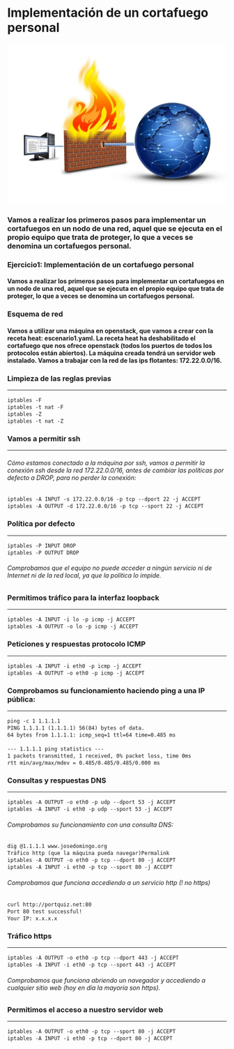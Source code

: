# Implementación de un cortafuego personal

![Cortafuegos](image/Cortafuegos.jpg)

### Vamos a realizar los primeros pasos para implementar un cortafuegos en un nodo de una red, aquel que se ejecuta en el propio equipo que trata de proteger, lo que a veces se denomina un cortafuegos personal.

### Ejercicio1: Implementación de un cortafuego personal
#### Vamos a realizar los primeros pasos para implementar un cortafuegos en un nodo de una red, aquel que se ejecuta en el propio equipo que trata de proteger, lo que a veces se denomina un cortafuegos personal.

### Esquema de red
#### Vamos a utilizar una máquina en openstack, que vamos a crear con la receta heat: escenario1.yaml. La receta heat ha deshabilitado el cortafuego que nos ofrece openstack (todos los puertos de todos los protocolos están abiertos). La máquina creada tendrá un servidor web instalado. Vamos a trabajar con la red de las ips flotantes: 172.22.0.0/16.

### Limpieza de las reglas previas
------------------------------------------------------
~~~
iptables -F
iptables -t nat -F
iptables -Z
iptables -t nat -Z
~~~

### Vamos a permitir ssh
------------------------------------------------------
###### Cómo estamos conectado a la máquina por ssh, vamos a permitir la conexión ssh desde la red 172.22.0.0/16, antes de cambiar las políticas por defecto a DROP, para no perder la conexión:
~~~
iptables -A INPUT -s 172.22.0.0/16 -p tcp --dport 22 -j ACCEPT
iptables -A OUTPUT -d 172.22.0.0/16 -p tcp --sport 22 -j ACCEPT
~~~

### Política por defecto
------------------------------------------------------

~~~
iptables -P INPUT DROP
iptables -P OUTPUT DROP
~~~

###### Comprobamos que el equipo no puede acceder a ningún servicio ni de Internet ni de la red local, ya que la política lo impide.

### Permitimos tráfico para la interfaz loopback
------------------------------------------------------
~~~
iptables -A INPUT -i lo -p icmp -j ACCEPT
iptables -A OUTPUT -o lo -p icmp -j ACCEPT
~~~

### Peticiones y respuestas protocolo ICMP
------------------------------------------------------
~~~
iptables -A INPUT -i eth0 -p icmp -j ACCEPT
iptables -A OUTPUT -o eth0 -p icmp -j ACCEPT
~~~

### Comprobamos su funcionamiento haciendo ping a una IP pública:
------------------------------------------------------
~~~
ping -c 1 1.1.1.1
PING 1.1.1.1 (1.1.1.1) 56(84) bytes of data.
64 bytes from 1.1.1.1: icmp_seq=1 ttl=64 time=0.485 ms

--- 1.1.1.1 ping statistics ---
1 packets transmitted, 1 received, 0% packet loss, time 0ms
rtt min/avg/max/mdev = 0.485/0.485/0.485/0.000 ms
~~~

### Consultas y respuestas DNS
------------------------------------------------------
~~~
iptables -A OUTPUT -o eth0 -p udp --dport 53 -j ACCEPT
iptables -A INPUT -i eth0 -p udp --sport 53 -j ACCEPT
~~~

###### Comprobamos su funcionamiento con una consulta DNS:
~~~
dig @1.1.1.1 www.josedomingo.org
Tráfico http (que la máquina pueda navegar)Permalink
iptables -A OUTPUT -o eth0 -p tcp --dport 80 -j ACCEPT
iptables -A INPUT -i eth0 -p tcp --sport 80 -j ACCEPT
~~~

###### Comprobamos que funciona accediendo a un servicio http (! no https)
~~~
curl http://portquiz.net:80
Port 80 test successful!
Your IP: x.x.x.x
~~~

### Tráfico https
------------------------------------------------------
~~~
iptables -A OUTPUT -o eth0 -p tcp --dport 443 -j ACCEPT
iptables -A INPUT -i eth0 -p tcp --sport 443 -j ACCEPT
~~~

###### Comprobamos que funciona abriendo un navegador y accediendo a cualquier sitio web (hoy en día la mayoría son https).

### Permitimos el acceso a nuestro servidor web
------------------------------------------------------
~~~
iptables -A OUTPUT -o eth0 -p tcp --sport 80 -j ACCEPT
iptables -A INPUT -i eth0 -p tcp --dport 80 -j ACCEPT
~~~
